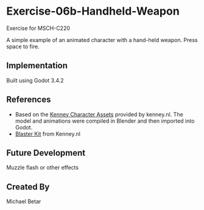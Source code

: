 # Exercise-06b-Handheld-Weapon
Exercise for MSCH-C220

A simple example of an animated character with a hand-held weapon. Press space to fire.

## Implementation
Built using Godot 3.4.2

## References
 - Based on the [Kenney Character Assets](https://kenney.itch.io/kenney-character-assets) provided by kenney.nl. The model and animations were compiled in Blender and then imported into Godot.
 - [Blaster Kit](https://kenney.nl/assets/blaster-kit) from Kenney.nl

## Future Development
Muzzle flash or other effects

## Created By
Michael Betar
